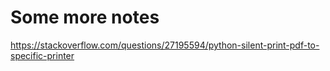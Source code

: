 # Some more notes 

https://stackoverflow.com/questions/27195594/python-silent-print-pdf-to-specific-printer